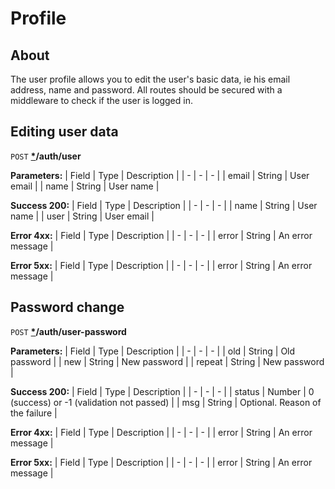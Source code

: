 # Profile

## About
The user profile allows you to edit the user's basic data, ie his email address, name and password. All routes should be secured with a middleware to check if the user is logged in.

## Editing user data

`POST`
**[*](/api/rest/getting-started.html)/auth/user**

**Parameters:**
| Field | Type | Description |
| - | - | - |
| email | String | User email |
| name | String | User name |

**Success 200:**
| Field | Type | Description |
| - | - | - |
| name | String | User name |
| user | String | User email |

**Error 4xx:**
| Field | Type | Description |
| - | - | - |
| error | String | An error message |

**Error 5xx:**
| Field | Type | Description |
| - | - | - |
| error | String | An error message |

## Password change

`POST`
**[*](/api/rest/getting-started.html)/auth/user-password**

**Parameters:**
| Field | Type | Description |
| - | - | - |
| old | String | Old password |
| new | String | New password |
| repeat | String | New password |

**Success 200:**
| Field | Type | Description |
| - | - | - |
| status | Number | 0 (success) or -1 (validation not passed) |
| msg | String | Optional. Reason of the failure |

**Error 4xx:**
| Field | Type | Description |
| - | - | - |
| error | String | An error message |

**Error 5xx:**
| Field | Type | Description |
| - | - | - |
| error | String | An error message |